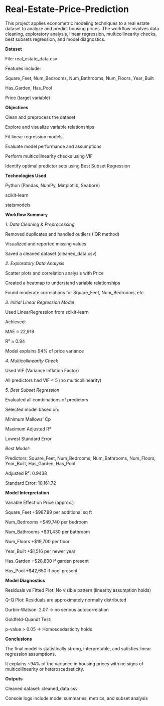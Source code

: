 # Real-Estate-Price-Prediction

This project applies econometric modeling techniques to a real estate dataset to analyze and predict housing prices. The workflow involves data cleaning, exploratory analysis, linear regression, multicollinearity checks, best subsets regression, and model diagnostics.

**Dataset**

File: real_estate_data.csv

Features include:

Square_Feet, Num_Bedrooms, Num_Bathrooms, Num_Floors, Year_Built

Has_Garden, Has_Pool

Price (target variable)

**Objectives**

Clean and preprocess the dataset

Explore and visualize variable relationships

Fit linear regression models

Evaluate model performance and assumptions

Perform multicollinearity checks using VIF

Identify optimal predictor sets using Best Subset Regression

**Technologies Used**

Python (Pandas, NumPy, Matplotlib, Seaborn)

scikit-learn

statsmodels

**Workflow Summary**

*1. Data Cleaning & Preprocessing*

Removed duplicates and handled outliers (IQR method)

Visualized and reported missing values

Saved a cleaned dataset (cleaned_data.csv)

*2. Exploratory Data Analysis*

Scatter plots and correlation analysis with Price

Created a heatmap to understand variable relationships

Found moderate correlations for Square_Feet, Num_Bedrooms, etc.

*3. Initial Linear Regression Model*

Used LinearRegression from scikit-learn

Achieved:

MAE ≈ 22,919

R² ≈ 0.94

Model explains 94% of price variance

*4. Multicollinearity Check*

Used VIF (Variance Inflation Factor)

All predictors had VIF < 5 (no multicollinearity)

*5. Best Subset Regression*

Evaluated all combinations of predictors

Selected model based on:

Minimum Mallows’ Cp

Maximum Adjusted R²

Lowest Standard Error

*Best Model:*

Predictors: Square_Feet, Num_Bedrooms, Num_Bathrooms, Num_Floors, Year_Built, Has_Garden, Has_Pool

Adjusted R²: 0.9438

Standard Error: 10,161.72

**Model Interpretation**

Variable	Effect on Price (approx.)

Square_Feet	+$987.89 per additional sq ft

Num_Bedrooms	+$49,740 per bedroom

Num_Bathrooms	+$31,430 per bathroom

Num_Floors	+$19,700 per floor

Year_Built	+$1,516 per newer year

Has_Garden	+$28,800 if garden present

Has_Pool	+$42,650 if pool present

**Model Diagnostics**

Residuals vs Fitted Plot: No visible pattern (linearity assumption holds)

Q-Q Plot: Residuals are approximately normally distributed

Durbin-Watson: 2.07 → no serious autocorrelation

Goldfeld-Quandt Test:

p-value > 0.05 → Homoscedasticity holds

**Conclusions**

The final model is statistically strong, interpretable, and satisfies linear regression assumptions.

It explains ~94% of the variance in housing prices with no signs of multicollinearity or heteroscedasticity.

**Outputs**

Cleaned dataset: cleaned_data.csv

Console logs include model summaries, metrics, and subset analysis
